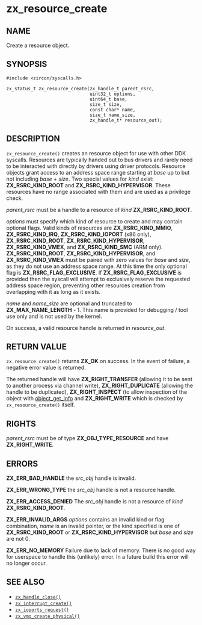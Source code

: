 # zx_resource_create

## NAME

<!-- Updated by update-docs-from-abigen, do not edit. -->

Create a resource object.

## SYNOPSIS

<!-- Updated by update-docs-from-abigen, do not edit. -->

```
#include <zircon/syscalls.h>

zx_status_t zx_resource_create(zx_handle_t parent_rsrc,
                               uint32_t options,
                               uint64_t base,
                               size_t size,
                               const char* name,
                               size_t name_size,
                               zx_handle_t* resource_out);
```

## DESCRIPTION

`zx_resource_create()` creates an resource object for use with other DDK
syscalls. Resources are typically handed out to bus drivers and rarely need to
be interacted with directly by drivers using driver protocols. Resource objects
grant access to an address space range starting at *base* up to but not
including *base* + *size*. Two special values for *kind* exist:
**ZX_RSRC_KIND_ROOT** and **ZX_RSRC_KIND_HYPERVISOR**. These resources have no
range associated with them and are used as a privilege check.

*parent_rsrc* must be a handle to a resource of *kind* **ZX_RSRC_KIND_ROOT**.

*options* must specify which kind of resource to create and may contain optional
flags. Valid kinds of resources are **ZX_RSRC_KIND_MMIO**, **ZX_RSRC_KIND_IRQ**,
**ZX_RSRC_KIND_IOPORT** (x86 only), **ZX_RSRC_KIND_ROOT**,
**ZX_RSRC_KIND_HYPERVISOR**, **ZX_RSRC_KIND_VMEX**, and **ZX_RSRC_KIND_SMC**
(ARM only).
**ZX_RSRC_KIND_ROOT**, **ZX_RSRC_KIND_HYPERVISOR**, and **ZX_RSRC_KIND_VMEX**
must be paired with zero values for *base* and *size*, as they do not use
an address space range.
At this time the only optional flag is **ZX_RSRC_FLAG_EXCLUSIVE**. If
**ZX_RSRC_FLAG_EXCLUSIVE** is provided then the syscall will attempt to
exclusively reserve the requested address space region, preventing other
resources creation from overlapping with it as long as it exists.

*name* and *name_size* are optional and truncated to **ZX_MAX_NAME_LENGTH** - 1.
This name is provided for debugging / tool use only and is not used by the
kernel.

On success, a valid resource handle is returned in *resource_out*.

## RETURN VALUE

`zx_resource_create()` returns **ZX_OK** on success. In the event of failure, a
negative error value is returned.

The returned handle will have **ZX_RIGHT_TRANSFER** (allowing it to be sent to
another process via channel write), **ZX_RIGHT_DUPLICATE** (allowing the handle
to be duplicated), **ZX_RIGHT_INSPECT** (to allow inspection of the object with
[object_get_info](object_get_info.md) and **ZX_RIGHT_WRITE** which is checked by
`zx_resource_create()` itself.

## RIGHTS

<!-- Updated by update-docs-from-abigen, do not edit. -->

*parent_rsrc* must be of type **ZX_OBJ_TYPE_RESOURCE** and have **ZX_RIGHT_WRITE**.

## ERRORS

**ZX_ERR_BAD_HANDLE** the *src_obj* handle is invalid.

**ZX_ERR_WRONG_TYPE** the *src_obj* handle is not a resource handle.

**ZX_ERR_ACCESS_DENIED** The *src_obj* handle is not a resource of *kind*
**ZX_RSRC_KIND_ROOT**.

**ZX_ERR_INVALID_ARGS** *options* contains an invalid kind or flag combination,
*name* is an invalid pointer, or the kind specified is one of
**ZX_RSRC_KIND_ROOT** or **ZX_RSRC_KIND_HYPERVISOR** but *base* and *size* are
not 0.

**ZX_ERR_NO_MEMORY** Failure due to lack of memory. There is no good way for
userspace to handle this (unlikely) error. In a future build this error will no
longer occur.

## SEE ALSO

 - [`zx_handle_close()`]
 - [`zx_interrupt_create()`]
 - [`zx_ioports_request()`]
 - [`zx_vmo_create_physical()`]

<!-- References updated by update-docs-from-abigen, do not edit. -->

[`zx_handle_close()`]: handle_close.md
[`zx_interrupt_create()`]: interrupt_create.md
[`zx_ioports_request()`]: ioports_request.md
[`zx_vmo_create_physical()`]: vmo_create_physical.md
